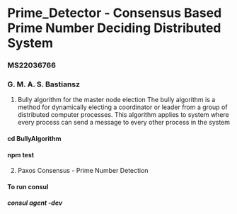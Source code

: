 # Prime_Detector - Consensus Based Prime Number Deciding Distributed System

### MS22036766

### G. M. A. S. Bastiansz

1. Bully algorithm for the master node election
   The bully algorithm is a method for dynamically electing a coordinator or leader from a group of distributed computer processes. This algorithm applies to system where every process can send a message to every other process in the system

#### cd BullyAlgorithm

#### npm test

2. Paxos Consensus - Prime Number Detection

#### To run consul

##### consul agent -dev
